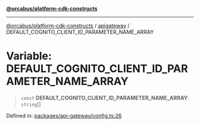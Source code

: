 [**@orcabus/platform-cdk-constructs**](../../../../README.md)

***

[@orcabus/platform-cdk-constructs](../../../../README.md) / [apigateway](../README.md) / DEFAULT\_COGNITO\_CLIENT\_ID\_PARAMETER\_NAME\_ARRAY

# Variable: DEFAULT\_COGNITO\_CLIENT\_ID\_PARAMETER\_NAME\_ARRAY

> `const` **DEFAULT\_COGNITO\_CLIENT\_ID\_PARAMETER\_NAME\_ARRAY**: `string`[]

Defined in: [packages/api-gateway/config.ts:26](https://github.com/OrcaBus/platform-cdk-constructs/blob/main/packages/api-gateway/config.ts#L26)
